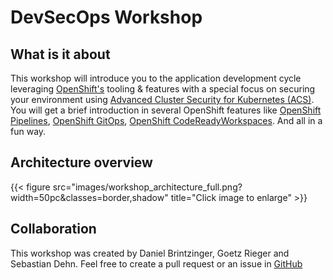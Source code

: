 # DevSecOps Workshop

## What is it about
This workshop will introduce you to the application development cycle leveraging [OpenShift's](https://www.redhat.com/en/technologies/cloud-computing/openshift) tooling & features with a special focus on securing your environment using [Advanced Cluster Security for Kubernetes (ACS)](https://www.redhat.com/en/technologies/cloud-computing/openshift/advanced-cluster-security-kubernetes). 
You will get a brief introduction in several OpenShift features like [OpenShift Pipelines](https://docs.openshift.com/container-platform/4.10/cicd/pipelines/op-release-notes.html), [OpenShift GitOps](https://docs.openshift.com/container-platform/4.10/cicd/gitops/gitops-release-notes.html), [OpenShift CodeReadyWorkspaces](https://developers.redhat.com/products/codeready-workspaces/overview).
And all in a fun way.



## Architecture overview

{{< figure src="images/workshop_architecture_full.png?width=50pc&classes=border,shadow" title="Click image to enlarge" >}}

## Collaboration
This workshop was created by Daniel Brintzinger, Goetz Rieger and Sebastian Dehn. 
Feel free to create a pull request or an issue in [GitHub](https://github.com/devsecops-workshop)